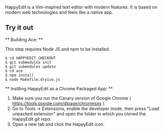 HappyEdit is a Vim-inspired text editor with modern features. It is based on modern web technologies and feels like a native app.

Try it out
----------

** Building Ace: **

This step requires Node JS and npm to be installed.

```
$ cd HAPPYEDIT_CHECKOUT
$ git submodules init
$ git submodules update
$ cd ace
$ npm install
$ node Makefile.dryice.js
```

** Instlling HappyEdit as a Chrome Packaged App: **

1. Make sure you run the Canary version of Google Chrome ( https://tools.google.com/dlpage/chromesxs ).
2. Go to Tools -> Extensions, enable the developer mode, then press "Load unpacked extension" and open the folder in which you cloned the HappyEdit git repo.
3. Open a new tab and click the HappyEdit icon.
